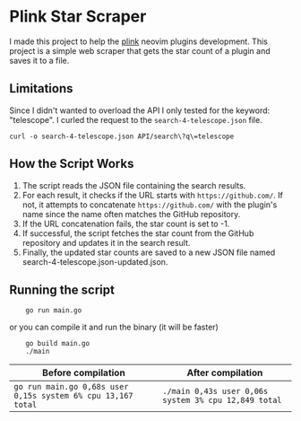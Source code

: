# Plink Star Scraper

I made this project to help the [plink](https://github.com/darksinge/plink.nvim) neovim plugins development. This project is a simple web scraper that gets the star count of a plugin and saves it to a file.

## Limitations

Since I didn't wanted to overload the API I only tested for the keyword: "telescope".
I curled the request to the `search-4-telescope.json` file.

```console
curl -o search-4-telescope.json API/search\?q\=telescope
```

## How the Script Works

1. The script reads the JSON file containing the search results.
2. For each result, it checks if the URL starts with `https://github.com/`. If not, it attempts to concatenate `https://github.com/` with the plugin's name since the name often matches the GitHub repository.
3. If the URL concatenation fails, the star count is set to -1.
4. If successful, the script fetches the star count from the GitHub repository and updates it in the search result.
5. Finally, the updated star counts are saved to a new JSON file named search-4-telescope.json-updated.json.

## Running the script

```console
    go run main.go
```

or you can compile it and run the binary (it will be faster)

```console
    go build main.go
    ./main
```

| Before compilation                                           | After compilation                                    |
| ------------------------------------------------------------ | ---------------------------------------------------- |
| `go run main.go 0,68s user 0,15s system 6% cpu 13,167 total` | `./main 0,43s user 0,06s system 3% cpu 12,849 total` |
